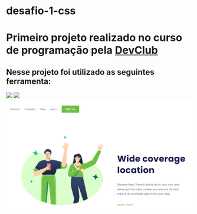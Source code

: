 # desafio-1-css
<h1>Primeiro projeto realizado no curso de programação pela <a href= https://rodolfomori.com.br>DevClub</a></h1>
<h2>Nesse projeto foi utilizado as seguintes ferramenta:</h2>
<img src= "https://img.shields.io/badge/HTML-239120?style=for-the-badge&logo=html5&logoColor=white&color=blue">
<img src= "https://img.shields.io/badge/CSS-239120?&style=for-the-badge&logo=css3&logoColor=white&color=blue">

<img src= "https://github.com/isabelPereira94/desafio-1-css/blob/master/Captura%20de%20tela%202023-09-20%20224616.png?raw=true">

